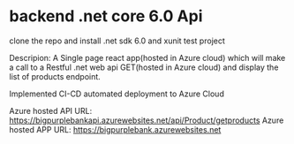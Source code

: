 # backend .net core 6.0 Api

clone the repo and install .net sdk 6.0 and xunit test project

Descripion: A Single page react app(hosted in Azure cloud) which will make a call to a Restful .net web api GET(hosted in Azure cloud) and display the list of products endpoint.

Implemented CI-CD automated deployment to Azure Cloud

Azure hosted API URL: https://bigpurplebankapi.azurewebsites.net/api/Product/getproducts
Azure hosted APP URL: https://bigpurplebank.azurewebsites.net
